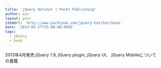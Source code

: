 ```yaml
---
title: 'jQuery Hotshot | Packt Publishing'
author: azu
layout: post
itemUrl: 'http://www.packtpub.com/jquery-hotshot/book'
date: '2013-03-27T15:00:00.000Z'
tags:
  - jQuery
  - book
---
```

2013年4月発売
jQuery 1.9, jQuery plugin, jQuery UI、 jQuery Mobileについての書籍

